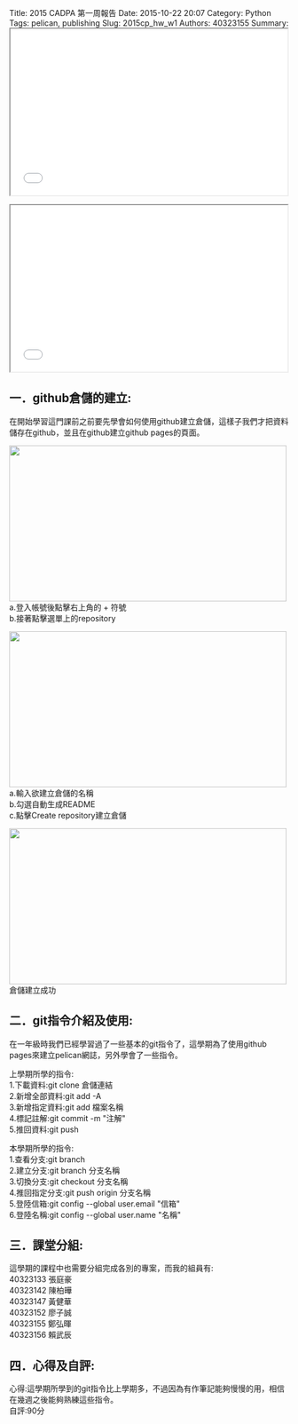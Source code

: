 Title: 2015 CADPA 第一周報告
Date: 2015-10-22 20:07
Category: Python
Tags: pelican, publishing
Slug: 2015cp_hw_w1
Authors: 40323155
Summary: <iframe src="40323155_cp_w1_p.html" width="500" height="300"></iframe>
 
<iframe src="40323155_cp_w1_p.html" width="500" height="300"></iframe>

一．github倉儲的建立:
------------
  在開始學習這門課前之前要先學會如何使用github建立倉儲，這樣子我們才把資料儲存在github，並且在github建立github pages的頁面。

<a href="https://copy.com/qgsXrCs3AViWd4ZO"><img src="https://copy.com/qgsXrCs3AViWd4ZO" width="500" height="281" border="0"></a></br>
    a.登入帳號後點擊右上角的 + 符號</br>
    b.接著點擊選單上的repository</br>
    
<a href="https://copy.com/7ZNSawFg9Z3ZFteD"><img src="https://copy.com/7ZNSawFg9Z3ZFteD" width="500" height="281" border="0"></a></br>
    a.輸入欲建立倉儲的名稱</br>
    b.勾選自動生成README</br>
    c.點擊Create repository建立倉儲</br>
    
<a href="https://copy.com/rLGHxkng949P91sM"><img src="https://copy.com/rLGHxkng949P91sM" width="500" height="281" border="0"></a></br>
    倉儲建立成功</br>
    
二．git指令介紹及使用:
------------
  在一年級時我們已經學習過了一些基本的git指令了，這學期為了使用github pages來建立pelican網誌，另外學會了一些指令。
    
  上學期所學的指令:</br>
    1.下載資料:git clone 倉儲連結</br>
    2.新增全部資料:git add -A</br>
    3.新增指定資料:git add 檔案名稱</br>
    4.標記註解:git commit -m "注解"</br>
    5.推回資料:git push</br>
    
  本學期所學的指令:</br>
    1.查看分支:git branch</br>
    2.建立分支:git branch 分支名稱</br>
    3.切換分支:git checkout 分支名稱</br>
    4.推回指定分支:git push origin 分支名稱</br>
    5.登陸信箱:git config --global user.email "信箱"</br>
    6.登陸名稱:git config --global user.name "名稱"</br>
    
三．課堂分組:
------------
  這學期的課程中也需要分組完成各別的專案，而我的組員有:</br>
    40323133 張庭豪</br>
    40323142 陳柏曄</br>
    40323147 黃健華</br>
    40323152 廖子誠</br>
    40323155 鄭弘暉</br>
    40323156 賴武辰</br>

四．心得及自評:
------------
  心得:這學期所學到的git指令比上學期多，不過因為有作筆記能夠慢慢的用，相信在幾週之後能夠熟練這些指令。</br>
  自評:90分






